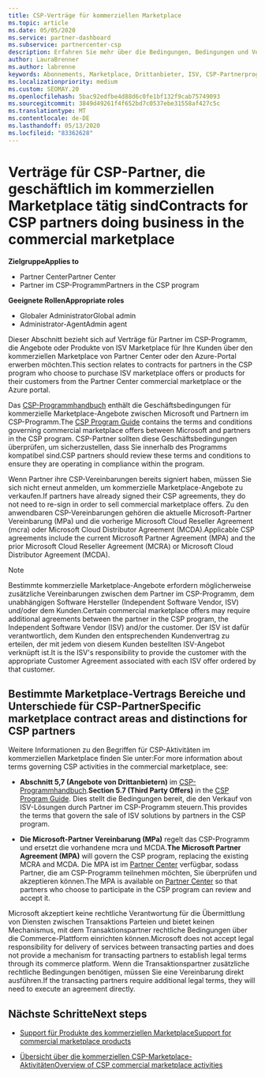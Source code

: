 ```yaml
---
title: CSP-Verträge für kommerziellen Marketplace
ms.topic: article
ms.date: 05/05/2020
ms.service: partner-dashboard
ms.subservice: partnercenter-csp
description: Erfahren Sie mehr über die Bedingungen, Bedingungen und Verträge für Abonnements von ISV-Produkten von Drittanbietern, die von CSP-Partnern im kommerziellen Marketplace erworben wurden.
author: LauraBrenner
ms.author: labrenne
keywords: Abonnements, Marketplace, Drittanbieter, ISV, CSP-Partnerprogramm, Verträge, verkaufen, kaufen,
ms.localizationpriority: medium
ms.custom: SEOMAY.20
ms.openlocfilehash: 5bac92edfbe4d88d6c0fe1bf132f9cab75749093
ms.sourcegitcommit: 3849d49261f4f652bd7c0537ebe31558af427c5c
ms.translationtype: MT
ms.contentlocale: de-DE
ms.lasthandoff: 05/13/2020
ms.locfileid: "83362628"
---
```

# <a name="contracts-for-csp-partners-doing-business-in-the-commercial-marketplace"></a><span data-ttu-id="bc166-104">Verträge für CSP-Partner, die geschäftlich im kommerziellen Marketplace tätig sind</span><span class="sxs-lookup"><span data-stu-id="bc166-104">Contracts for CSP partners doing business in the commercial marketplace</span></span>

<span data-ttu-id="bc166-105">**Zielgruppe**</span><span class="sxs-lookup"><span data-stu-id="bc166-105">**Applies to**</span></span>

- <span data-ttu-id="bc166-106">Partner Center</span><span class="sxs-lookup"><span data-stu-id="bc166-106">Partner Center</span></span>
- <span data-ttu-id="bc166-107">Partner im CSP-Programm</span><span class="sxs-lookup"><span data-stu-id="bc166-107">Partners in the CSP program</span></span>

<span data-ttu-id="bc166-108">**Geeignete Rollen**</span><span class="sxs-lookup"><span data-stu-id="bc166-108">**Appropriate roles**</span></span>

- <span data-ttu-id="bc166-109">Globaler Administrator</span><span class="sxs-lookup"><span data-stu-id="bc166-109">Global admin</span></span>
- <span data-ttu-id="bc166-110">Administrator-Agent</span><span class="sxs-lookup"><span data-stu-id="bc166-110">Admin agent</span></span>

<span data-ttu-id="bc166-111">Dieser Abschnitt bezieht sich auf Verträge für Partner im CSP-Programm, die Angebote oder Produkte von ISV Marketplace für Ihre Kunden über den kommerziellen Marketplace von Partner Center oder den Azure-Portal erwerben möchten.</span><span class="sxs-lookup"><span data-stu-id="bc166-111">This section relates to contracts for partners in the CSP program who choose to purchase ISV marketplace offers or products for their customers from the Partner Center commercial marketplace or the Azure portal.</span></span>

<span data-ttu-id="bc166-112">Das [CSP-Programmhandbuch](https://go.microsoft.com/fwlink/p/?LinkId=617100) enthält die Geschäftsbedingungen für kommerzielle Marketplace-Angebote zwischen Microsoft und Partnern im CSP-Programm.</span><span class="sxs-lookup"><span data-stu-id="bc166-112">The [CSP Program Guide](https://go.microsoft.com/fwlink/p/?LinkId=617100) contains the terms and conditions governing commercial marketplace offers between Microsoft and partners in the CSP program.</span></span> <span data-ttu-id="bc166-113">CSP-Partner sollten diese Geschäftsbedingungen überprüfen, um sicherzustellen, dass Sie innerhalb des Programms kompatibel sind.</span><span class="sxs-lookup"><span data-stu-id="bc166-113">CSP partners should review these terms and conditions to ensure they are operating in compliance within the program.</span></span>  

<span data-ttu-id="bc166-114">Wenn Partner ihre CSP-Vereinbarungen bereits signiert haben, müssen Sie sich nicht erneut anmelden, um kommerzielle Marketplace-Angebote zu verkaufen.</span><span class="sxs-lookup"><span data-stu-id="bc166-114">If partners have already signed their CSP agreements, they do not need to re-sign in order to sell commercial marketplace offers.</span></span> <span data-ttu-id="bc166-115">Zu den anwendbaren CSP-Vereinbarungen gehören die aktuelle Microsoft-Partner Vereinbarung (MPa) und die vorherige Microsoft Cloud Reseller Agreement (mcra) oder Microsoft Cloud Distributor Agreement (MCDA).</span><span class="sxs-lookup"><span data-stu-id="bc166-115">Applicable CSP agreements include the current Microsoft Partner Agreement (MPA) and the prior Microsoft Cloud Reseller Agreement (MCRA) or Microsoft Cloud Distributor Agreement (MCDA).</span></span>

>[!NOTE]
> <span data-ttu-id="bc166-116">Bestimmte kommerzielle Marketplace-Angebote erfordern möglicherweise zusätzliche Vereinbarungen zwischen dem Partner im CSP-Programm, dem unabhängigen Software Hersteller (Independent Software Vendor, ISV) und/oder dem Kunden.</span><span class="sxs-lookup"><span data-stu-id="bc166-116">Certain commercial marketplace offers may require additional agreements between the partner in the CSP program, the Independent Software Vendor (ISV) and/or the customer.</span></span> <span data-ttu-id="bc166-117">Der ISV ist dafür verantwortlich, dem Kunden den entsprechenden Kundenvertrag zu erteilen, der mit jedem von diesem Kunden bestellten ISV-Angebot verknüpft ist.</span><span class="sxs-lookup"><span data-stu-id="bc166-117">It is the ISV's responsibility to provide the customer with the appropriate Customer Agreement associated with each ISV offer ordered by that customer.</span></span>

## <a name="specific-marketplace-contract-areas-and-distinctions-for-csp-partners"></a><span data-ttu-id="bc166-118">Bestimmte Marketplace-Vertrags Bereiche und Unterschiede für CSP-Partner</span><span class="sxs-lookup"><span data-stu-id="bc166-118">Specific marketplace contract areas and distinctions for CSP partners</span></span>

<span data-ttu-id="bc166-119">Weitere Informationen zu den Begriffen für CSP-Aktivitäten im kommerziellen Marketplace finden Sie unter:</span><span class="sxs-lookup"><span data-stu-id="bc166-119">For more information about terms governing CSP activities in the commercial marketplace, see:</span></span>

- <span data-ttu-id="bc166-120">**Abschnitt 5,7 (Angebote von Drittanbietern)** im [CSP-Programmhandbuch](https://go.microsoft.com/fwlink/p/?LinkId=617100).</span><span class="sxs-lookup"><span data-stu-id="bc166-120">**Section 5.7 (Third Party Offers)** in the [CSP Program Guide](https://go.microsoft.com/fwlink/p/?LinkId=617100).</span></span> <span data-ttu-id="bc166-121">Dies stellt die Bedingungen bereit, die den Verkauf von ISV-Lösungen durch Partner im CSP-Programm steuern.</span><span class="sxs-lookup"><span data-stu-id="bc166-121">This provides the terms that govern the sale of ISV solutions by partners in the CSP program.</span></span>

- <span data-ttu-id="bc166-122">**Die Microsoft-Partner Vereinbarung (MPa)** regelt das CSP-Programm und ersetzt die vorhandene mcra und MCDA.</span><span class="sxs-lookup"><span data-stu-id="bc166-122">**The Microsoft Partner Agreement (MPA)** will govern the CSP program, replacing the existing MCRA and MCDA.</span></span> <span data-ttu-id="bc166-123">Die MPA ist im [Partner Center](https://partner.microsoft.com/pcv/dashboard/overview) verfügbar, sodass Partner, die am CSP-Programm teilnehmen möchten, Sie überprüfen und akzeptieren können.</span><span class="sxs-lookup"><span data-stu-id="bc166-123">The MPA is available on [Partner Center](https://partner.microsoft.com/pcv/dashboard/overview) so that partners who choose to participate in the CSP program can review and accept it.</span></span>
  
<span data-ttu-id="bc166-124">Microsoft akzeptiert keine rechtliche Verantwortung für die Übermittlung von Diensten zwischen Transaktions Parteien und bietet keinen Mechanismus, mit dem Transaktionspartner rechtliche Bedingungen über die Commerce-Plattform einrichten können.</span><span class="sxs-lookup"><span data-stu-id="bc166-124">Microsoft does not accept legal responsibility for delivery of services between transacting parties and does not provide a mechanism for transacting partners to establish legal terms through its commerce platform.</span></span> <span data-ttu-id="bc166-125">Wenn die Transaktionspartner zusätzliche rechtliche Bedingungen benötigen, müssen Sie eine Vereinbarung direkt ausführen.</span><span class="sxs-lookup"><span data-stu-id="bc166-125">If the transacting partners require additional legal terms, they will need to execute an agreement directly.</span></span>

## <a name="next-steps"></a><span data-ttu-id="bc166-126">Nächste Schritte</span><span class="sxs-lookup"><span data-stu-id="bc166-126">Next steps</span></span>

- [<span data-ttu-id="bc166-127">Support für Produkte des kommerziellen Marketplace</span><span class="sxs-lookup"><span data-stu-id="bc166-127">Support for commercial marketplace products</span></span>](csp-commercial-marketplace-support.md)

- [<span data-ttu-id="bc166-128">Übersicht über die kommerziellen CSP-Marketplace-Aktivitäten</span><span class="sxs-lookup"><span data-stu-id="bc166-128">Overview of CSP commercial marketplace activities</span></span>](csp-commercial-marketplace-overview.md)

